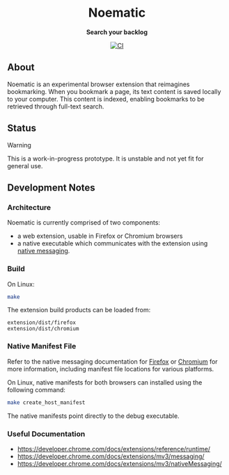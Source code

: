 <div align="center">
  <h1>Noematic</h1>
  <p><strong>Search your backlog</strong></p>
  <p>
    <a href="https://github.com/henrytill/noematic/actions/workflows/ci.yml"><img src="https://github.com/henrytill/noematic/actions/workflows/ci.yml/badge.svg" alt="CI" /></a>
  </p>
</div>

## About

Noematic is an experimental browser extension that reimagines bookmarking. When you bookmark a page, its text content is saved locally to your computer. This content is indexed, enabling bookmarks to be retrieved through full-text search.

## Status

> [!WARNING]
> This is a work-in-progress prototype. It is unstable and not yet fit for general use.

## Development Notes

### Architecture

Noematic is currently comprised of two components:

- a web extension, usable in Firefox or Chromium browsers
- a native executable which communicates with the extension using [native messaging](https://developer.chrome.com/docs/extensions/mv3/nativeMessaging/).

### Build

On Linux:

```sh
make
```

The extension build products can be loaded from:

```
extension/dist/firefox
extension/dist/chromium
```

### Native Manifest File

Refer to the native messaging documentation for [Firefox](https://developer.mozilla.org/en-US/docs/Mozilla/Add-ons/WebExtensions/Native_manifests) or [Chromium](https://developer.chrome.com/docs/extensions/mv3/nativeMessaging/) for more information, including manifest file locations for various platforms.

On Linux, native manifests for both browsers can installed using the following command:

```sh
make create_host_manifest
```

The native manifests point directly to the debug executable.

### Useful Documentation

- <https://developer.chrome.com/docs/extensions/reference/runtime/>
- <https://developer.chrome.com/docs/extensions/mv3/messaging/>
- <https://developer.chrome.com/docs/extensions/mv3/nativeMessaging/>
